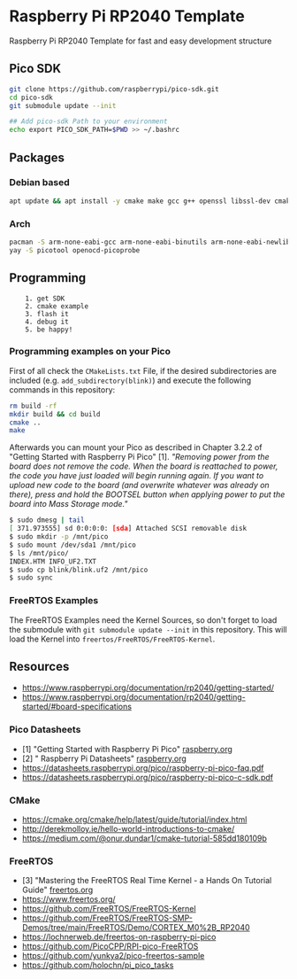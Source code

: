 # Raspberry Pi RP2040 Template
Raspberry Pi RP2040 Template for fast and easy development structure

## Pico SDK

```bash
git clone https://github.com/raspberrypi/pico-sdk.git
cd pico-sdk
git submodule update --init

## Add pico-sdk Path to your environment
echo export PICO_SDK_PATH=$PWD >> ~/.bashrc
```

## Packages

### Debian based
```bash
apt update && apt install -y cmake make gcc g++ openssl libssl-dev cmake gcc-arm-none-eabi libnewlib-arm-none-eabi libstdc++-arm-none-eabi-newlib 
```

### Arch
```bash
pacman -S arm-none-eabi-gcc arm-none-eabi-binutils arm-none-eabi-newlib cmake autoconf git
yay -S picotool openocd-picoprobe
```

## Programming

        1. get SDK
        2. cmake example
        3. flash it
        4. debug it
        5. be happy!

### Programming examples on your Pico
First of all check the `CMakeLists.txt` File, if the desired subdirectories are included (e.g. `add_subdirectory(blink)`) and execute the following commands in this repository:
```bash
rm build -rf
mkdir build && cd build
cmake ..
make
```

Afterwards you can mount your Pico as described in Chapter 3.2.2 of "Getting Started with Raspberry Pi Pico" [1]. _"Removing power from the board does not remove the code. When the board is reattached to power, the code you have just loaded will begin running again. If you want to upload new code to the board (and overwrite whatever was already on there), press and hold the BOOTSEL button when applying power to put the board into Mass Storage mode."_

```bash
$ sudo dmesg | tail
[ 371.973555] sd 0:0:0:0: [sda] Attached SCSI removable disk
$ sudo mkdir -p /mnt/pico
$ sudo mount /dev/sda1 /mnt/pico
$ ls /mnt/pico/
INDEX.HTM INFO_UF2.TXT
$ sudo cp blink/blink.uf2 /mnt/pico
$ sudo sync
```

### FreeRTOS Examples
The FreeRTOS Examples need the Kernel Sources, so don't forget to load the submodule with `git submodule update --init` in this repository. This will load the Kernel into `freertos/FreeRTOS/FreeRTOS-Kernel`.

## Resources
* https://www.raspberrypi.org/documentation/rp2040/getting-started/
* https://www.raspberrypi.org/documentation/rp2040/getting-started/#board-specifications

### Pico Datasheets
* [1]  "Getting Started with Raspberry Pi Pico" [raspberry.org](https://datasheets.raspberrypi.org/pico/getting-started-with-pico.pdf)
* [2] " Raspberry Pi Datasheets" [raspberry.org](https://datasheets.raspberrypi.org/)
* https://datasheets.raspberrypi.org/pico/raspberry-pi-pico-faq.pdf
* https://datasheets.raspberrypi.org/pico/raspberry-pi-pico-c-sdk.pdf

### CMake
* https://cmake.org/cmake/help/latest/guide/tutorial/index.html
* http://derekmolloy.ie/hello-world-introductions-to-cmake/
* https://medium.com/@onur.dundar1/cmake-tutorial-585dd180109b

### FreeRTOS
* [3] "Mastering the FreeRTOS Real Time Kernel - a Hands On Tutorial Guide" [freertos.org](https://www.freertos.org/fr-content-src/uploads/2018/07/161204_Mastering_the_FreeRTOS_Real_Time_Kernel-A_Hands-On_Tutorial_Guide.pdf)
* https://www.freertos.org/
* https://github.com/FreeRTOS/FreeRTOS-Kernel
* https://github.com/FreeRTOS/FreeRTOS-SMP-Demos/tree/main/FreeRTOS/Demo/CORTEX_M0%2B_RP2040
* https://lochnerweb.de/freertos-on-raspberry-pi-pico
* https://github.com/PicoCPP/RPI-pico-FreeRTOS
* https://github.com/yunkya2/pico-freertos-sample
* https://github.com/holochn/pi_pico_tasks

